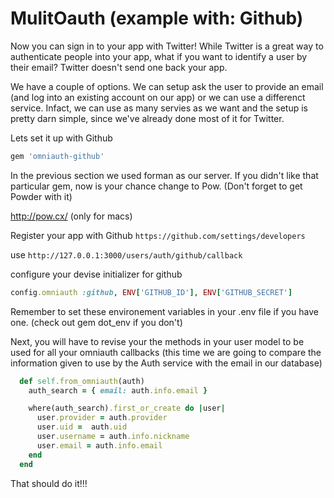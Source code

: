 # MulitOauth (example with: Github)

Now you can sign in to your app with Twitter!
While Twitter is a great way to authenticate people into your app, what if you want to identify a user by their email?  Twitter doesn't send one back your app.

We have a couple of options.  We can setup ask the user to provide an email (and log into an existing account on our app) or we can use a differenct service.  Infact, we can use as many servies as we want and the setup is pretty darn simple, since we've already done most of it for Twitter.

Lets set it up with Github

``` ruby
gem 'omniauth-github'
```

In the previous section we used forman as our server.  If you didn't like that particular gem, now is your chance change to Pow.  (Don't forget to get Powder with it)

http://pow.cx/ (only for macs)

Register your app with Github
`https://github.com/settings/developers`

use `http://127.0.0.1:3000/users/auth/github/callback`

configure your devise initializer for github
``` ruby
config.omniauth :github, ENV['GITHUB_ID'], ENV['GITHUB_SECRET']
```

Remember to set these environement variables in your .env file if you have one.  (check out gem dot_env if you don't)

Next, you will have to revise your the methods in your user model to be used for all your omniauth callbacks (this time we are going to compare the information given to use by the Auth service with the email in our database)

```ruby
  def self.from_omniauth(auth)
    auth_search = { email: auth.info.email }

    where(auth_search).first_or_create do |user|
      user.provider = auth.provider
      user.uid =  auth.uid
      user.username = auth.info.nickname
      user.email = auth.info.email
    end
  end
```

That should do it!!!
